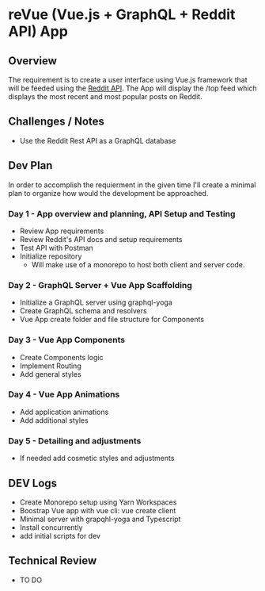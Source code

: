 # reVue (Vue.js + GraphQL + Reddit API) App

## Overview

The requirement is to create a user interface using Vue.js framework that will be feeded using the [Reddit API](http://www.reddit.com/dev/api). The App will display the /top feed which displays the most recent and most popular posts on Reddit.

## Challenges / Notes

- Use the Reddit Rest API as a GraphQL database

## Dev Plan

In order to accomplish the requierment in the given time I'll create a minimal plan to organize how would the development be approached.

### Day 1 - App overview and planning, API Setup and Testing

- Review App requirements
- Review Reddit's API docs and setup requirements
- Test API with Postman
- Initialize repository
  - Will make use of a monorepo to host both client and server code.

### Day 2 - GraphQL Server + Vue App Scaffolding

- Initialize a GraphQL server using graphql-yoga
- Create GraphQL schema and resolvers
- Vue App create folder and file structure for Components

### Day 3 - Vue App Components

- Create Components logic
- Implement Routing
- Add general styles

### Day 4 - Vue App Animations

- Add application animations
- Add additional styles

### Day 5 - Detailing and adjustments

- If needed add cosmetic styles and adjustments

## DEV Logs

- Create Monorepo setup using Yarn Workspaces
- Boostrap Vue app with vue cli: vue create client
- Minimal server with grapqhl-yoga and Typescript
- Install concurrently
- add initial scripts for dev

## Technical Review

- TO DO
